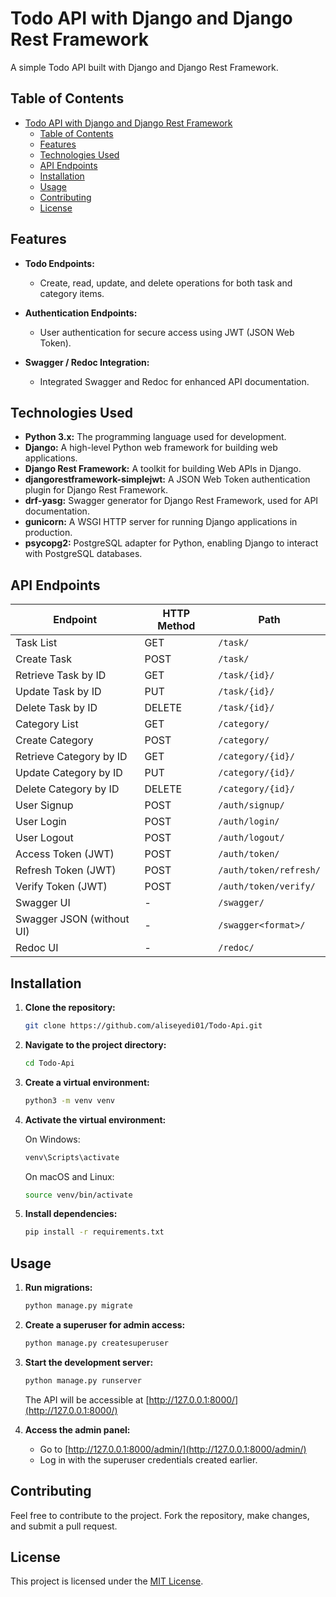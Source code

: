# Todo API with Django and Django Rest Framework

A simple Todo API built with Django and Django Rest Framework.

## Table of Contents

- [Todo API with Django and Django Rest Framework](#todo-api-with-django-and-django-rest-framework)
  - [Table of Contents](#table-of-contents)
  - [Features](#features)
  - [Technologies Used](#technologies-used)
  - [API Endpoints](#api-endpoints)
  - [Installation](#installation)
  - [Usage](#usage)
  - [Contributing](#contributing)
  - [License](#license)

## Features


- **Todo Endpoints:**
  - Create, read, update, and delete operations for both task and category items.

- **Authentication Endpoints:**
  - User authentication for secure access using JWT (JSON Web Token).

- **Swagger / Redoc Integration:**
  - Integrated Swagger and Redoc for enhanced API documentation.

## Technologies Used

- **Python 3.x:** The programming language used for development.
- **Django:** A high-level Python web framework for building web applications.
- **Django Rest Framework:** A toolkit for building Web APIs in Django.
- **djangorestframework-simplejwt:** A JSON Web Token authentication plugin for Django Rest Framework.
- **drf-yasg:** Swagger generator for Django Rest Framework, used for API documentation.
- **gunicorn:** A WSGI HTTP server for running Django applications in production.
- **psycopg2:** PostgreSQL adapter for Python, enabling Django to interact with PostgreSQL databases.



## API Endpoints


| Endpoint                    | HTTP Method | Path                         |
|-----------------------------|-------------|------------------------------|
| Task List                   | GET         | `/task/`                |
| Create Task                 | POST        | `/task/`                |
| Retrieve Task by ID         | GET         | `/task/{id}/`           |
| Update Task by ID           | PUT         | `/task/{id}/`           |
| Delete Task by ID           | DELETE      | `/task/{id}/`           |
| Category List               | GET         | `/category/`           |
| Create Category             | POST        | `/category/`           |
| Retrieve Category by ID     | GET         | `/category/{id}/`      |
| Update Category by ID       | PUT         | `/category/{id}/`           |
| Delete Category by ID       | DELETE      | `/category/{id}/`           |
| User Signup                 | POST        | `/auth/signup/`          |
| User Login                  | POST        | `/auth/login/`           |
| User Logout                 | POST        | `/auth/logout/`          |
| Access Token (JWT)          | POST        | `/auth/token/`           |
| Refresh Token (JWT)         | POST        | `/auth/token/refresh/`   |
| Verify Token (JWT)          | POST        | `/auth/token/verify/`    |
| Swagger UI                  | -           | `/swagger/`                  |
| Swagger JSON (without UI)   | -           | `/swagger<format>/`          |
| Redoc UI                    | -           | `/redoc/`                    |



## Installation

1. **Clone the repository:**

   ```bash
   git clone https://github.com/aliseyedi01/Todo-Api.git
   ```

2. **Navigate to the project directory:**

   ```bash
   cd Todo-Api
   ```

3. **Create a virtual environment:**

   ```bash
   python3 -m venv venv
   ```

4. **Activate the virtual environment:**

   On Windows:

   ```bash
   venv\Scripts\activate
   ```

   On macOS and Linux:

   ```bash
   source venv/bin/activate
   ```

5. **Install dependencies:**

   ```bash
   pip install -r requirements.txt
   ```

## Usage

1. **Run migrations:**

   ```bash
   python manage.py migrate
   ```

2. **Create a superuser for admin access:**

   ```bash
   python manage.py createsuperuser
   ```

3. **Start the development server:**

   ```bash
   python manage.py runserver
   ```

   The API will be accessible at [http://127.0.0.1:8000/](http://127.0.0.1:8000/)

4. **Access the admin panel:**

   - Go to [http://127.0.0.1:8000/admin/](http://127.0.0.1:8000/admin/)
   - Log in with the superuser credentials created earlier.

## Contributing

Feel free to contribute to the project. Fork the repository, make changes, and submit a pull request.

## License

This project is licensed under the [MIT License](LICENSE).

